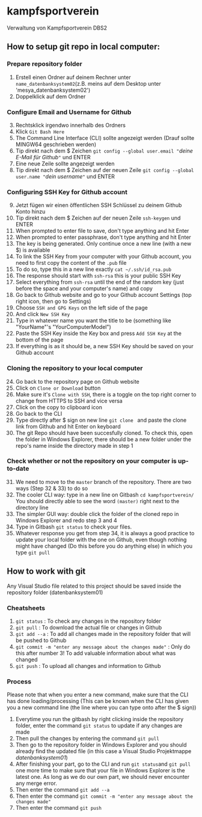 # kampfsportverein
Verwaltung von Kampfsportverein DBS2

## How to setup git repo in local computer:
### Prepare repository folder
1) Erstell einen Ordner auf deinem Rechner unter `name_datenbanksystem02`(z.B. meins auf dem Desktop unter 'mesya_datenbanksystem02')
2) Doppelklick auf dem Ordner
### Configure Email and Username for Github
3) Rechtsklick irgendwo innerhalb des Ordners
4) Klick `Git Bash Here`
5) The Command Line Interface (CLI) sollte angezeigt werden (Drauf sollte MINGW64 geschrieben werden) 
6) Tip direkt nach dem $ Zeichen `git config --global user.email "`*deine E-Mail für Github*`"` und ENTER 
7) Eine neue Zeile sollte angezeigt werden
8) Tip direkt nach dem $ Zeichen auf der neuen Zeile `git config --global user.name "`*dein username*`"` und ENTER 
### Configuring SSH Key for Github account
9) Jetzt fügen wir einen öffentlichen SSH Schlüssel zu deinem Github Konto hinzu
10) Tip direkt nach dem $ Zeichen auf der neuen Zeile `ssh-keygen` und ENTER 
11) When prompted to enter file to save, don't type anything and hit Enter
12) When prompted to enter passphrase, don't type anything and hit Enter
13) The key is being generated. Only continue once a new line (with a new $) is available
14) To link the SSH Key from your computer with your Github account, you need to first copy the content of the `.pub` file
15) To do so, type this in a new line exactly `cat ~/.ssh/id_rsa.pub`
16) The response should start with `ssh-rsa` this is your public SSH Key
17) Select everything from `ssh-rsa` until the end of the random key (just before the space and your computer's name) and copy
18) Go back to Github website and go to your Github account Settings (top right icon, then go to Settings)
19) Choose `SSH and GPG Keys` on the left side of the page
20) And click `New SSH Key`
21) Type in whatever name you want the title to be (something like "YourName"'s "YourComputerModel")
22) Paste the SSH Key inside the Key box and press `Add SSH Key` at the bottom of the page
23) If everything is as it should be, a new SSH Key should be saved on your Github account
### Cloning the repository to your local computer
24) Go back to the repository page on Github website
25) Click on `Clone or Download` button
26) Make sure it's `Clone with SSH`, there is a toggle on the top right corner to change from HTTPS to SSH and vice versa
27) Click on the copy to clipboard icon
28) Go back to the CLI
29) Type directly after $ sign on new line `git clone ` and paste the clone link from Github and hit Enter on keyboard
30) The git Repo should have been succesfully cloned. To check this, open the folder in Windows Explorer, there should be a new folder under the repo's name inside the directory made in step 1
### Check whether or not the repository on your computer is up-to-date
31) We need to move to the `master` branch of the repository. There are two ways (Step 32 & 33) to do so
32) The cooler CLI way: type in a new line on Gitbash `cd kampfsportverein/` You should directly able to see the word `(master)` right next to the directory line
33) The simpler GUI way: double click the folder of the cloned repo in Windows Explorer and redo step 3 and 4
34) Type in Gitbash `git status` to check your files.
35) Whatever response you get from step 34, it is always a good practice to update your local folder with the one on Github, even though nothing might have changed (Do this before you do anything else) in which you type `git pull`

## How to work with git
Any Visual Studio file related to this project should be saved inside the repository folder (datenbanksystem01)
### Cheatsheets
1) `git status` : To check any changes in the repository folder
2) `git pull` : To download the actual file or changes in Github
3) `git add --a` : To add all changes made in the repository folder that will be pushed to Github
4) `git commit -m "enter any message about the changes made"` : Only do this after number 3! To add valuable information about what was changed
5) `git push` : To upload all changes and information to Github

### Process
Please note that when you enter a new command, make sure that the CLI has done loading/processing (This can be known when the CLI has given you a new command line (the line where you can type onto after the $ sign))

1) Everytime you run the gitbash by right clicking inside the repository folder, enter the command `git status` to update if any changes are made
2) Then pull the changes by entering the command `git pull`
3) Then go to the repository folder in Windows Explorer and you should already find the updated file (in this case a Visual Studio Projektmappe *datenbanksystem01*)
4) After finishing your part, go to the CLI and run `git status`and `git pull` one more time to make sure that your file in Windows Explorer is the latest one. As long as we do our own part, we should never encounter any merge error.
5) Then enter the command `git add --a`
6) Then enter the command `git commit -m "enter any message about the changes made"`
7) Then enter the command `git push`
